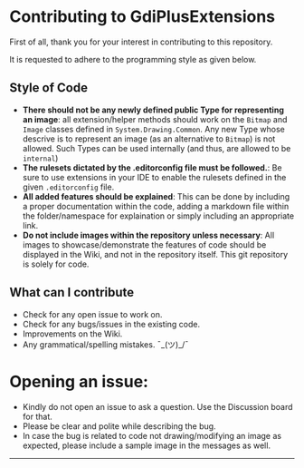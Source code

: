 # Contributing to GdiPlusExtensions

First of all, thank you for your interest in contributing to this repository. 

It is requested to adhere to the programming style as given below.

## Style of Code

- **There should not be any newly defined public Type for representing an image**: all extension/helper methods should work on the `Bitmap` and `Image` classes defined in `System.Drawing.Common`. Any new Type whose descrive is to represent an image (as an alternative to `Bitmap`) is not allowed. Such Types can be used internally (and thus, are allowed to be `internal`)
- **The rulesets dictated by the .editorconfig file must be followed.**: Be sure to use extensions in your IDE to enable the rulesets defined in the given `.editorconfig` file.
- **All added features should be explained**: This can be done by including a proper documentation within the code, adding a markdown file within the folder/namespace for explaination or simply including an appropriate link. 
- **Do not include images within the repository unless necessary**: All images to showcase/demonstrate the features of code should be displayed in the Wiki, and not in the repository itself. This git repository is solely for code.

## What can I contribute

- Check for any open issue to work on.
- Check for any bugs/issues in the existing code.
- Improvements on the Wiki.
- Any grammatical/spelling mistakes. ¯\_(ツ)_/¯

# Opening an issue:

- Kindly do not open an issue to ask a question. Use the Discussion board for that. 
- Please be clear and polite while describing the bug.
- In case the bug is related to code not drawing/modifying an image as expected, please include a sample image in the messages as well.

---